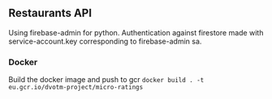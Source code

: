 ## Restaurants API  

Using firebase-admin for python.
Authentication against firestore made with service-account.key corresponding to firebase-admin sa.

### Docker  

Build the docker image and push to gcr
`docker build . -t eu.gcr.io/dvotm-project/micro-ratings`  




